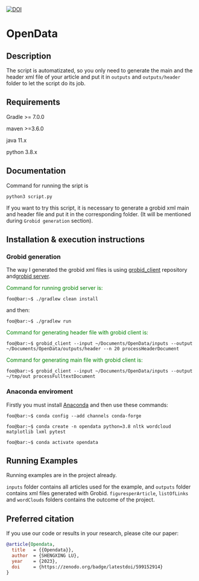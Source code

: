 [![DOI](https://zenodo.org/badge/599152914.svg)](https://zenodo.org/badge/latestdoi/599152914)
# OpenData

## Description

The script is automatizated, so you only need to generate the main and the header xml file of your article and put it in `outputs` and `outputs/header` folder to let the script do its job.

## Requirements

Gradle >= 7.0.0

maven >=3.6.0

java 11.x

python 3.8.x

## Documentation

Command for running the sript is 
```
python3 script.py
```

If you want to try this script, it is necessary to generate a grobid xml main and header file and put it in the corresponding folder. (It will be mentioned during `Grobid generation` section).

## Installation & execution instructions

### Grobid generation

The way I generated the grobid xml files is using [grobid_client](https://github.com/kermitt2/grobid_client_python) repository and[grobid server](https://github.com/kermitt2/grobid).

<span style="color:green">Command for running grobid server is: 
</span>
```
foo@bar:~$ ./gradlew clean install 
```

and then:

```
foo@bar:~$ ./gradlew run   
```

<span style="color:green">Command for generating header file with grobid client is: 
</span>
```
foo@bar:~$ grobid_client --input ~/Documents/OpenData/inputs --output ~/Documents/OpenData/outputs/header --n 20 processHeaderDocument  
```
<span style="color:green">Command for generating main file with grobid client is: 
</span>
```
foo@bar:~$ grobid_client --input ~/Documents/OpenData/inputs --output ~/tmp/out processFulltextDocument 
```

### Anaconda enviroment

Firstly you must install [Anaconda](https://docs.conda.io/en/latest/miniconda.html#linux-installers) and then use these commands:

```
foo@bar:~$ conda config --add channels conda-forge    
```

```
foo@bar:~$ conda create -n opendata python=3.8 nltk wordcloud matplotlib lxml pytest
```

```
foo@bar:~$ conda activate opendata
```

## Running Examples

Running examples are in the project already. 

`inputs` folder contains all articles used for the example, and `outputs` folder contains xml files generated with Grobid.
`figuresperArticle`, `listOfLinks` and `wordClouds` folders contains the outcome of the project.

## Preferred citation 
If you use our code or results in your research, please cite our paper:

```bib
@article{Opendata,
  title   = {{Opendata}},
  author  = {SHENGXING LU},
  year    = {2023},
  doi     = {https://zenodo.org/badge/latestdoi/599152914}
}